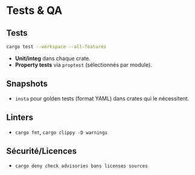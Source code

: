# Tests & QA

## Tests
```bash
cargo test --workspace --all-features
```

- **Unit/integ** dans chaque crate.
- **Property tests** via `proptest` (sélectionnés par module).

## Snapshots
- `insta` pour golden tests (format YAML) dans crates qui le nécessitent.

## Linters
- `cargo fmt`, `cargo clippy -D warnings`

## Sécurité/Licences
- `cargo deny check advisories bans licenses sources`
